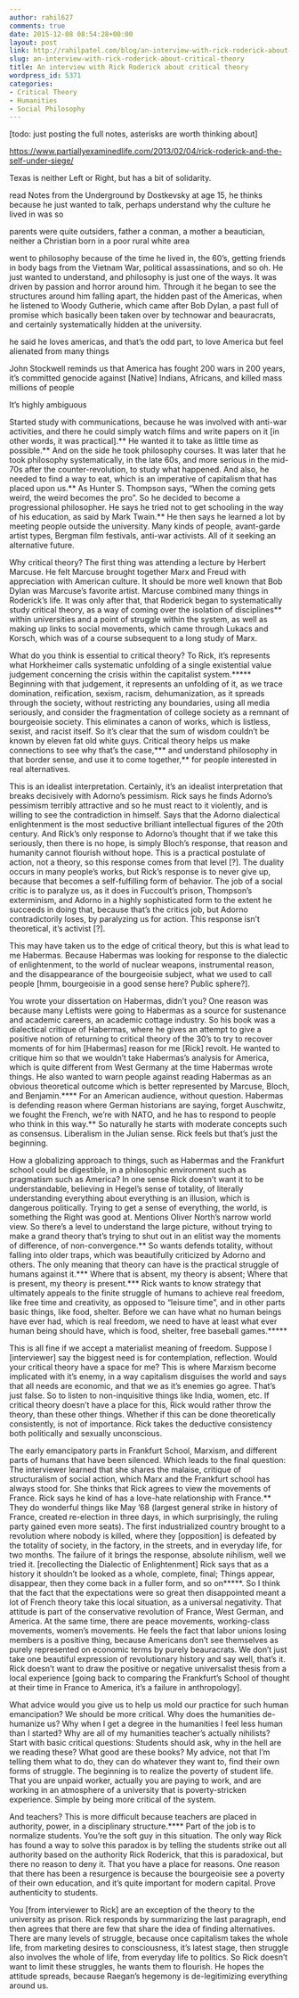 ```yaml
---
author: rahil627
comments: true
date: 2015-12-08 08:54:28+00:00
layout: post
link: http://rahilpatel.com/blog/an-interview-with-rick-roderick-about-critical-theory/
slug: an-interview-with-rick-roderick-about-critical-theory
title: An interview with Rick Roderick about critical theory
wordpress_id: 5371
categories:
- Critical Theory
- Humanities
- Social Philosophy
---
```


[todo: just posting the full notes, asterisks are worth thinking about]

https://www.partiallyexaminedlife.com/2013/02/04/rick-roderick-and-the-self-under-siege/

Texas is neither Left or Right, but has a bit of solidarity.

read Notes from the Underground by Dostkevsky at age 15, he thinks because he just wanted to talk, perhaps understand why the culture he lived in was so

parents were quite outsiders, father a conman, a mother a beautician, neither a Christian
born in a poor rural white area

went to philosophy because of the time he lived in, the 60’s, getting friends in body bags from the Vietnam War, political assassinations, and so oh. He just wanted to understand, and philosophy is just one of the ways. It was driven by passion and horror around him. Through it he began to see the structures around him falling apart, the hidden past of the Americas, when he listened to Woody Gutherie, which came after Bob Dylan, a past full of promise which basically been taken over by technowar and beauracrats, and certainly systematically hidden at the university.

he said he loves americas, and that’s the odd part, to love America but feel alienated from many things

John Stockwell reminds us that America has fought 200 wars in 200 years, it’s committed genocide against [Native] Indians, Africans, and killed mass millions of people

It’s highly ambiguous

Started study with communications, because he was involved with anti-war activities, and there he could simply watch films and write papers on it [in other words, it was practical].** He wanted it to take as little time as possible.** And on the side he took philosophy courses. It was later that he took philosophy systematically, in the late 60s, and more serious in the mid-70s after the counter-revolution, to study what happened. And also, he needed to find a way to eat, which is an imperative of capitalism that has placed upon us.** As Hunter S. Thompson says, “When the coming gets weird, the weird becomes the pro”. So he decided to become a progressional philosopher. He says he tried not to get schooling in the way of his education, as said by Mark Twain.** He then says he learned a lot by meeting people outside the university. Many kinds of people, avant-garde artist types, Bergman film festivals, anti-war activists. All of it seeking an alternative future.

Why critical theory? The first thing was attending a lecture by Herbert Marcuse. He felt Marcuse brought together Marx and Freud with appreciation with American culture. It should be more well known that Bob Dylan was Marcuse’s favorite artist. Marcuse combined many things in Roderick’s life. It was only after that, that Roderick began to systematically study critical theory, as a way of coming over the isolation of disciplines** within universities and a point of struggle within the system, as well as making up links to social movements, which came through Lukacs and Korsch, which was of a course subsequent to a long study of Marx.

What do you think is essential to critical theory? To Rick, it’s represents what Horkheimer calls systematic unfolding of a single existential value judgement concerning the crisis within the capitalist system.***** Beginning with that judgement, it represents an unfolding of it, as we trace domination, reification, sexism, racism, dehumanization, as it spreads through the society, without restricting any boundaries, using all media seriously, and consider the fragmentation of college society as a remnant of bourgeoisie society. This eliminates a canon of works, which is listless, sexist, and racist itself. So it’s clear that the sum of wisdom couldn’t be known by eleven fat  old white guys. Critical theory helps us make connections to see why that’s the case,*** and understand philosophy in that border sense, and use it to come together,** for people interested in real alternatives.

This is an idealist interpretation. Certainly, it’s an idealist interpretation that breaks decisively with Adorno’s pessimism. Rick says he finds Adorno’s pessimism terribly attractive and so he must react to it violently, and is willing to see the contradiction in himself. Says that the Adorno dialectical enlightenment is the most seductive brilliant intellectual figures of the 20th century. And Rick’s only response to Adorno’s thought that if we take this seriously, then there is no hope, is simply Bloch’s response, that reason and humanity cannot flourish without hope. This is a practical postulate of action, not a theory, so this response comes from that level [?]. The duality occurs in many people’s works, but Rick’s response is to never give up, because that becomes a self-fulfilling form of behavior. The job of a social critic is to paralyze us, as it does in Fuccoult’s prison, Thompson’s exterminism, and Adorno in a highly sophisticated form to the extent he succeeds in doing that, because that’s the critics job, but Adorno contradictorily loses, by paralyzing us for action. This response isn’t theoretical, it’s activist [?].

This may have taken us to the edge of critical theory, but this is what lead to me Habermas. Because Habermas was looking for response to the dialectic of enlightenment, to the world of nuclear weapons, instrumental reason, and the disappearance of the bourgeoisie subject, what we used to call people [hmm, bourgeoisie in a good sense here? Public sphere?].

You wrote your dissertation on Habermas, didn’t you? One reason was because many Leftists were going to Habermas as a source for sustenance and academic careers, an academic cottage industry. So his book was a dialectical critique of Habermas, where he gives an attempt to give a positive notion of returning to critical theory of the 30’s to try to recover moments of for him [Habermas] reason for me [Rick] revolt. He wanted to critique him so that we wouldn’t take Habermas’s analysis for America, which is quite different from West Germany at the time Habermas wrote things. He also wanted to warn people against reading Habermas as an obvious theoretical outcome which is better represented by Marcuse, Bloch, and Benjamin.**** For an American audience, without question. Habermas is defending reason where German historians are saying, forget Auschwitz, we fought the French, we’re with NATO, and he has to respond to people who think in this way.** So naturally he starts with moderate concepts such as consensus. Liberalism in the Julian sense. Rick feels but that’s just the beginning.

How a globalizing approach to things, such as Habermas and the Frankfurt school could be digestible, in a philosophic environment such as pragmatism such as America? In one sense Rick doesn’t want it to be understandable, believing in Hegel’s sense of totality, of literally understanding everything about everything is an illusion, which is dangerous politically. Trying to get a sense of everything, the world, is something the Right was good at. Mentions Oliver North’s narrow world view. So there’s a level to understand the large picture, without trying to make a grand theory that’s trying to shut out in an elitist way the moments of difference, of non-convergence.** So wants defends totality, without falling into older traps, which was beautifully criticized by Adorno and others. The only meaning that theory can have is the practical struggle of humans against it.*** Where that is absent, my theory is absent; Where that is present, my theory is present.*** Rick wants to know strategy that ultimately appeals to the finite struggle of humans to achieve real freedom, like free time and creativity, as opposed to “leisure time”, and in other parts basic things, like food, shelter. Before we can have what no human beings have ever had, which is real freedom, we need to have at least what ever human being should have, which is food, shelter, free baseball games.*****

This is all fine if we accept a materialist meaning of freedom. Suppose I [interviewer] say the biggest need is for contemplation, reflection. Would your critical theory have a space for me? This is where Marxism become implicated with it’s enemy, in a way capitalism disguises the world and says that all needs are economic, and that we as it’s enemies go agree. That’s just false. So to listen to non-inquisitive things like India, women, etc. If critical theory doesn’t have a place for this, Rick would rather throw the theory, than these other things. Whether if this can be done theoretically consistently, is not of importance. Rick takes the deductive consistency both politically and sexually unconscious.

The early emancipatory parts in Frankfurt School, Marxism, and different parts of humans that have been silenced. Which leads to the final question: The interviewer learned that she shares the malaise, critique of structuralism of social action, which Marx and the Frankfurt school has always stood for. She thinks that Rick agrees to view the movements of France. Rick says he kind of has a love-hate relationship with France.** They do wonderful things like May ’68 (largest general strike in history of France, created re-election in three days, in which surprisingly, the ruling party gained even more seats). The first industrialized country brought to a revolution where nobody is killed, where they [opposition] is defeated by the totality of society, in the factory, in the streets, and in everyday life, for two months. The failure of it brings the response, absolute nihilism, well we tried it. [recollecting the Dialectic of Enlightenment] Rick says that as a history it shouldn’t be looked as a whole, complete, final; Things appear, disappear, then they come back in a fuller form, and so on*****. So I think that the fact that the expectations were so great then disappointed meant a lot of French theory take this local situation, as a universal negativity. That attitude is part of the conservative revolution of France, West German, and America. At the same time, there are peace movements, working-class movements, women’s movements. He feels the fact that labor unions losing members is a positive thing, because Americans don’t see themselves as purely represented on economic terms by purely beauracrats. We don’t just take one beautiful expression of revolutionary history and say well, that’s it. Rick doesn’t want to draw the positive or negative universalist thesis from a local experience [going back to comparing the Frankfurt’s School of thought at their time in France to America, it’s a failure in anthropology].

What advice would you give us to help us mold our practice for such human emancipation? We should be more critical. Why does the humanities de-humanize us? Why when I get a degree in the humanities I feel less human than I started? Why are all of my humanities teacher’s actually nihilists? Start with basic critical questions: Students should ask, why in the hell are we reading these? What good are these books? My advice, not that I’m telling them what to do, they can do whatever they want to, find their own forms of struggle. The beginning is to realize the poverty of student life. That you are unpaid worker, actually you are paying to work, and are working in an atmosphere of a university that is poverty-stricken experience. Simple by being more critical of the system.

And teachers? This is more difficult because teachers are placed in authority, power, in a disciplinary structure.**** Part of the job is to normalize students. You’re the soft guy in this situation. The only way Rick has found a way to solve this paradox is by telling the students strike out all authority based on the authority Rick Roderick, that this is paradoxical, but there no reason to deny it. That you have a place for reasons. One reason that there has been a resurgence is because the bourgeoisie see a poverty of their own education, and it’s quite important for modern capital. Prove authenticity to students.

You [from interviewer to Rick] are an exception of the theory to the university as prison. Rick responds by summarizing the last paragraph, end then agrees that there are few that share the idea of finding alternatives. There are many levels of struggle, because once capitalism takes the whole life, from marketing desires to consciousness, it’s latest stage, then struggle also involves the whole of life, from everyday life to politics. So Rick doesn’t want to limit these struggles, he wants them to flourish. He hopes the attitude spreads, because Raegan’s hegemony is de-legitimizing everything around us.
